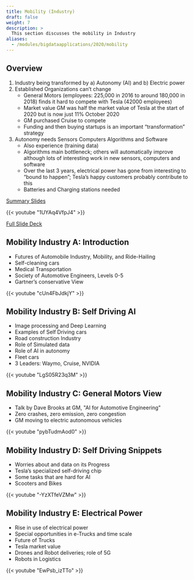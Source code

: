 ```yaml
---
title: Mobility (Industry)
draft: false
weight: 7
description: >
  This section discusses the mobility in Industry
aliases:
  - /modules/bigdataapplications/2020/mobility
---
```


## Overview

1. Industry being transformed by a)  Autonomy (AI) and b) Electric power
2. Established Organizations can’t change
    - General Motors (employees: 225,000 in 2016 to around 180,000 in 2018) finds it hard to compete with Tesla (42000 employees)
    - Market value GM was half the market value of Tesla at the start of 2020 but is now just 11% October 2020
    - GM purchased Cruise to compete
    - Funding and then buying startups is an important “transformation” strategy
3. Autonomy needs Sensors Computers Algorithms and Software
    - Also experience (training data)
    - Algorithms main bottleneck; others will automatically improve although lots of interesting work in new sensors, computers and software
    - Over the last 3 years, electrical power has gone from interesting to “bound to happen”; Tesla’s happy customers probably contribute to this
    - Batteries and Charging stations needed

[Summary Slides](https://drive.google.com/file/d/1_N3JwUz4Hj7YE_rmYPZRYdJUTbs7eDdw/view?usp=sharing)

{{< youtube "1UYAq4VfpJ4" >}}

[Full Slide Deck](https://docs.google.com/presentation/d/19yAgjNjsoSzPxEqn1Ghr9tG51EfGocuc6_JjOi_0Ijk/edit?usp=sharing)

## Mobility Industry A: Introduction

  - Futures of Automobile Industry, Mobility, and Ride-Hailing
  - Self-cleaning cars
  - Medical Transportation
  - Society of Automotive Engineers, Levels 0-5
  - Gartner’s conservative View

{{< youtube "cUn4FbJdkjY" >}}

## Mobility Industry B: Self Driving AI

  - Image processing and Deep Learning
  - Examples of Self Driving cars
  - Road construction Industry
  - Role of Simulated data
  - Role of AI in autonomy
  - Fleet cars
  - 3 Leaders: Waymo, Cruise, NVIDIA
  
{{< youtube "LgS05R23q3M" >}}

## Mobility Industry C: General Motors View

  - Talk by Dave Brooks at GM, "AI for Automotive Engineering" 
  - Zero crashes, zero emission, zero congestion
  - GM moving to electric autonomous vehicles

{{< youtube "pybTudmAod0" >}}

## Mobility Industry D: Self Driving Snippets

  - Worries about and data on its Progress
  - Tesla’s specialized self-driving chip
  - Some tasks that are hard for AI
  - Scooters and Bikes

{{< youtube "-YzXTfeVZMw" >}}

## Mobility Industry E: Electrical Power

  - Rise in use of electrical power
  - Special opportunities in e-Trucks and time scale
  - Future of Trucks
  - Tesla market value
  - Drones and Robot deliveries; role of 5G
  - Robots in Logistics

{{< youtube "EwPsb_izTTo" >}}


